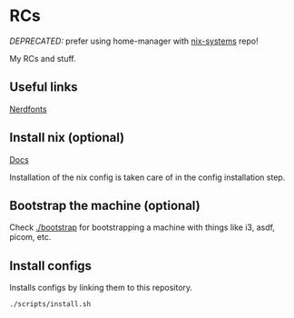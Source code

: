 # RCs

*DEPRECATED:* prefer using home-manager with [nix-systems](https://github.com/Evertras/nix-systems) repo!

My RCs and stuff.

## Useful links

[Nerdfonts](https://www.nerdfonts.com/)

## Install nix (optional)

[Docs](https://nixos.org/download.html)

Installation of the nix config is taken care of in the config installation step.

## Bootstrap the machine (optional)

Check [./bootstrap](./bootstrap/) for bootstrapping a machine with things like
i3, asdf, picom, etc.

## Install configs

Installs configs by linking them to this repository.

```bash
./scripts/install.sh
```
